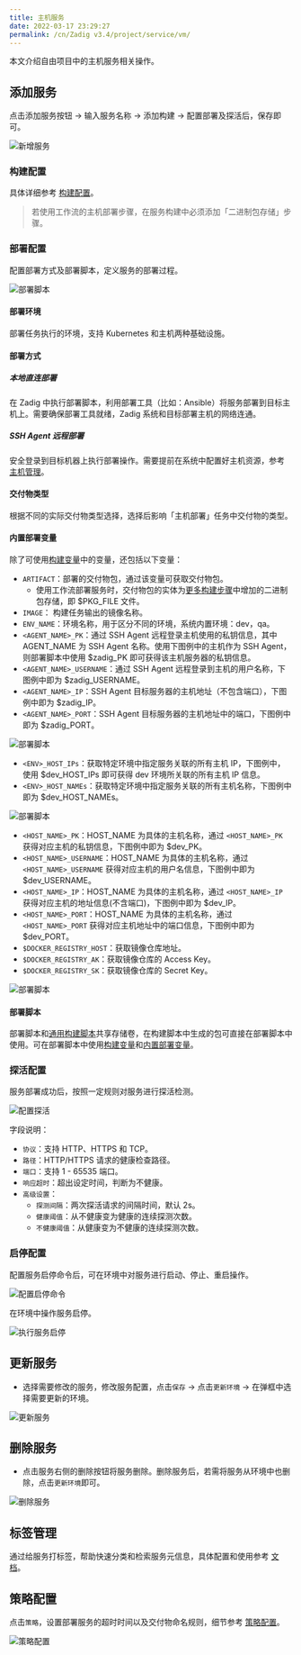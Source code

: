 ```yaml
---
title: 主机服务
date: 2022-03-17 23:29:27
permalink: /cn/Zadig v3.4/project/service/vm/
---
```


本文介绍自由项目中的主机服务相关操作。

## 添加服务

点击添加服务按钮 -> 输入服务名称 -> 添加构建 -> 配置部署及探活后，保存即可。

![新增服务](../../../../_images/service_vm_1_220.png)

### 构建配置

具体详细参考 [构建配置](/cn/Zadig%20v3.4/project/build/)。

> 若使用工作流的主机部署步骤，在服务构建中必须添加「二进制包存储」步骤。

### 部署配置

配置部署方式及部署脚本，定义服务的部署过程。

![部署脚本](../../../../_images/service_vm_5_341.png)

#### 部署环境

部署任务执行的环境，支持 Kubernetes 和主机两种基础设施。

#### 部署方式
##### 本地直连部署

在 Zadig 中执行部署脚本，利用部署工具（比如：Ansible）将服务部署到目标主机上。需要确保部署工具就绪，Zadig 系统和目标部署主机的网络连通。

##### SSH Agent 远程部署

安全登录到目标机器上执行部署操作。需要提前在系统中配置好主机资源，参考 [主机管理](/cn/Zadig%20v3.4/settings/vm-management/)。

#### 交付物类型

根据不同的实际交付物类型选择，选择后影响「主机部署」任务中交付物的类型。

#### 内置部署变量

除了可使用[构建变量](#构建变量)中的变量，还包括以下变量：

- `ARTIFACT`：部署的交付物包，通过该变量可获取交付物包。
    - 使用工作流部署服务时，交付物包的实体为[更多构建步骤](#更多构建步骤)中增加的二进制包存储，即 $PKG_FILE 文件。
- `IMAGE`： 构建任务输出的镜像名称。
- `ENV_NAME`：环境名称，用于区分不同的环境，系统内置环境：dev，qa。
- `<AGENT_NAME>_PK`：通过 SSH Agent 远程登录主机使用的私钥信息，其中 AGENT_NAME 为 SSH Agent 名称。使用下图例中的主机作为 SSH Agent，则部署脚本中使用 $zadig_PK 即可获得该主机服务器的私钥信息。
- `<AGENT_NAME>_USERNAME`：通过 SSH Agent 远程登录到主机的用户名称，下图例中即为 $zadig_USERNAME。
- `<AGENT_NAME>_IP`：SSH Agent 目标服务器的主机地址（不包含端口），下图例中即为 $zadig_IP。
- `<AGENT_NAME>_PORT`：SSH Agent 目标服务器的主机地址中的端口，下图例中即为 $zadig_PORT。

![部署脚本](../../../../_images/vm_agent_name.png)

- `<ENV>_HOST_IPs`：获取特定环境中指定服务关联的所有主机 IP，下图例中，使用 $dev_HOST_IPs 即可获得 dev 环境所关联的所有主机 IP 信息。
- `<ENV>_HOST_NAMEs`：获取特定环境中指定服务关联的所有主机名称，下图例中即为 $dev_HOST_NAMEs。

![部署脚本](../../../../_images/vm_dev_host_ips.png)

- `<HOST_NAME>_PK`：HOST_NAME 为具体的主机名称，通过 `<HOST_NAME>_PK` 获得对应主机的私钥信息，下图例中即为 $dev_PK。
- `<HOST_NAME>_USERNAME`：HOST_NAME 为具体的主机名称，通过 `<HOST_NAME>_USERNAME` 获得对应主机的用户名信息，下图例中即为 $dev_USERNAME。
- `<HOST_NAME>_IP`：HOST_NAME 为具体的主机名称，通过 `<HOST_NAME>_IP` 获得对应主机的地址信息(不含端口)，下图例中即为 $dev_IP。
- `<HOST_NAME>_PORT`：HOST_NAME 为具体的主机名称，通过 `<HOST_NAME>_PORT` 获得对应主机地址中的端口信息，下图例中即为 $dev_PORT。
- `$DOCKER_REGISTRY_HOST`：获取镜像仓库地址。
- `$DOCKER_REGISTRY_AK`：获取镜像仓库的 Access Key。
- `$DOCKER_REGISTRY_SK`：获取镜像仓库的 Secret Key。

![部署脚本](../../../../_images/host_name_demo.png)


#### 部署脚本

部署脚本和[通用构建脚本](#通用构建脚本)共享存储卷，在构建脚本中生成的包可直接在部署脚本中使用。可在部署脚本中使用[构建变量](#构建变量)和[内置部署变量](#内置部署变量)。

### 探活配置

服务部署成功后，按照一定规则对服务进行探活检测。

![配置探活](../../../../_images/service_vm_6.png)

字段说明：
- `协议`：支持 HTTP、HTTPS 和 TCP。
- `路径`：HTTP/HTTPS 请求的健康检查路径。
- `端口`：支持 1 - 65535 端口。
- `响应超时`：超出设定时间，判断为不健康。
- `高级设置`：
    - `探测间隔`：两次探活请求的间隔时间，默认 2s。
    - `健康阈值`：从不健康变为健康的连续探测次数。
    - `不健康阈值`：从健康变为不健康的连续探测次数。

### 启停配置

配置服务启停命令后，可在环境中对服务进行启动、停止、重启操作。

![配置启停命令](../../../../_images/service_vm_cmd_config.png)

在环境中操作服务启停。

![执行服务启停](../../../../_images/service_vm_cmd.png)

## 更新服务

- 选择需要修改的服务，修改服务配置，点击`保存` -> 点击`更新环境` -> 在弹框中选择需要更新的环境。

![更新服务](../../../../_images/service_vm_8.png)

## 删除服务

- 点击服务右侧的删除按钮将服务删除。删除服务后，若需将服务从环境中也删除，点击`更新环境`即可。

![删除服务](../../../../_images/service_vm_10.png)

## 标签管理

通过给服务打标签，帮助快速分类和检索服务元信息，具体配置和使用参考 [文档](/cn/Zadig%20v3.4/project/service/label/)。

## 策略配置

点击`策略`，设置部署服务的超时时间以及交付物命名规则，细节参考 [策略配置](/cn/Zadig%20v3.4/project/service/k8s/#策略配置)。

![策略配置](../../../../_images/vm_service_strategy_config.png)